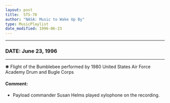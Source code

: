 ```yaml
---
layout: post
title:  STS-78
author: "NASA: Music to Wake Up By"
type: MusicPlaylist
date_modified: 1996-06-23
---
```


----
### DATE: June 23, 1996
----
✺ Flight of the Bumblebee performed by 1980 United States Air Force Academy Drum and Bugle Corps

#### Comment:
* Payload commander Susan Helms played xylophone on the recording.
